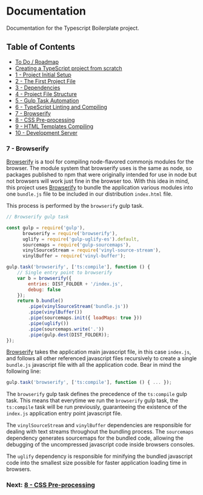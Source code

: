 # Documentation

Documentation for the Typescript Boilerplate project.


## Table of Contents

*  [To Do / Roadmap](index.md#roadmap)
*  [Creating a TypeScript project from scratch](index.md#creating-project)
*  [1 - Project Initial Setup](index.md#initial-setup)
*  [2 - The First Project File](index.md#first-file)
*  [3 - Dependencies](chapter2.html#dependencies)
*  [4 - Project File Structure](chapter3.html#file-structure)
*  [5 - Gulp Task Automation](chapter4.html#task-automation)
*  [6 - TypeScript Linting and Compiling](chapter5.html#typescript)
*  [7 - Browserify](#browserify)
*  [8 - CSS Pre-processing](chapter7.html#sass)
*  [9 - HTML Templates Compiling](chapter8.html#handlebars)
*  [10 - Development Server](chapter9.html#browser-sync)


### 7 - Browserify <a name="browserify">

[Browserify](https://github.com/browserify/browserify)
is a tool for compiling node-flavored commonjs modules for the browser. The module system that browserify 
uses is the same as node, so packages published to npm that were originally intended for use in node but 
not browsers will work just fine in the browser too. With this idea in mind, this project uses 
[Browserify](https://github.com/browserify/browserify) to bundle the 
application various modules into one `bundle.js` file to be included in our distribution `index.html` file.

This process is performed by the `browserify` gulp task.

```javascript
// Browserify gulp task

const gulp = require('gulp'),
      browserify = require('browserify'),
      uglify = require('gulp-uglify-es').default,
      sourcemaps = require('gulp-sourcemaps'),
      vinylSourceStream = require('vinyl-source-stream'),
      vinylBuffer = require('vinyl-buffer');

gulp.task('browserify', ['ts:compile'], function () {
    // Single entry point to browserify
    var b = browserify({
        entries: DIST_FOLDER + '/index.js',
        debug: false
    });
    return b.bundle()
        .pipe(vinylSourceStream('bundle.js'))
        .pipe(vinylBuffer())
        .pipe(sourcemaps.init({ loadMaps: true }))
        .pipe(uglify())
        .pipe(sourcemaps.write('.'))
        .pipe(gulp.dest(DIST_FOLDER));
});
```

[Browserify](https://github.com/browserify/browserify) takes the application
main javascript file, in this case `index.js`, and follows all other referenced javascript files recursively
to create a single `bundle.js` javascript file with all the application code. Bear in mind the following line:

```javascript
gulp.task('browserify', ['ts:compile'], function () { ... });
```

The `browserify` gulp task defines the precedence of the `ts:compile` gulp task. This means that everytime we
run the `browserify` gulp task, the `ts:compile` task will be run previously, guaranteeing the existence of the 
`index.js` application entry point javascript file.

The `vinylSourceStream` and `vinylBuffer` dependencies are responsible for dealing with text streams throughout
the bundling process. The `sourcemaps` dependency generates sourcemaps for the bundled code, allowing the 
debugging of the uncompressed javascript code inside browsers consoles.

The `uglify` dependency is responsible for minifying the bundled javascript code into the smallest size possible
for faster application loading time in browsers.


### Next: [8 - CSS Pre-processing](chapter7.html#sass)

